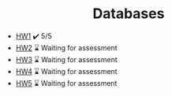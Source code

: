 <h1 align="center">Databases</h1>

- [HW1](HW1) ✔️ 5/5
- [HW2](HW2) ⌛ Waiting for assessment
- [HW3](HW3) ⌛ Waiting for assessment
- [HW4](HW4) ⌛ Waiting for assessment
- [HW5](HW5) ⌛ Waiting for assessment
